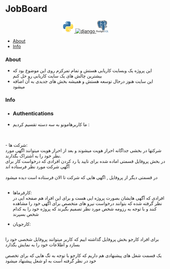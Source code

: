 # JobBoard
 
<p align="center">
<a href="https://www.python.org" target="_blank"> <img src="https://raw.githubusercontent.com/devicons/devicon/master/icons/python/python-original.svg" alt="python" width="40" height="40"/> </a>
<a href="https://www.djangoproject.com/" target="_blank"> <img src="https://user-images.githubusercontent.com/29748439/177030588-a1916efd-384b-439a-9b30-24dd24dd48b6.png" alt="django" width="40" height="40"/> </a> 
<a href="https://www.postgresql.org" target="_blank" rel="noreferrer"> <img src="https://raw.githubusercontent.com/devicons/devicon/master/icons/postgresql/postgresql-original-wordmark.svg" alt="postgresql" width="40" height="40"/>
</p>

- [About](#about)
- [Info](#info)



### About

- این پروژه یک وبسایت کاریابی هستش و تمام تمرکزم روی این موضوع بود که بیشترین چالش های یک سایت کاریابی رو حل کنم
- این سایت هنوز درحال توسعه هستش و همیشه بخش های جدیدی به آن اضافه میشود

### Info

- ### Authentications
- ما کاربرهامونو به سه دسته تقسیم  کردیم : 
<br>
<br>
- شرکت ها:
<br>
شرکتها در بخشی جداگانه احراز هویت میشوند و بعد از احراز هویت میتوانند اگهی مورد نظر خود را به اشتراک بگذارند.
<br>
در بخش پروفایل قسمتی اماده شده برای تایید یا رد کردن افرادی که درخواست کار برای آگهی شرکت مورد نظر فرستاده اند
<br><br>
در قسمتی دیگر از پروفایل , اگهی هایی که شرکت تا الان فرستاده است دیده میشود
<br><br>

- کارفرماها:<br>
افرادی که آگهی هایشان بصورت پروژه ایی هست و برای این افراد هم صفحه ایی در نظر گرفته شده که بتوانند درخواست نیرو های متخصص برای اگهی خود را مشاهده کنند و با توجه به رزومه شخص مورد نظر تصمیم بگیرند که پروژه خود را به کدام شخص بسپرند

- کارجویان:
<br>
برای افراد کارجو بخش پروفایل گذاشته اییم که کاربر میتوانند پروفایل شخصی خود را بسازد و اطلاعات خود را به نمایش بگذارد
<br>
<br>
یک قسمت شغل های پیشنهادی هم داریم که کارجو با توجه به تگ هایی که برای تخصص خود در نظر گرفته است به او شغل پیشنهاد میشود
<br><br>
